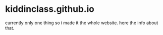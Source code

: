 # kiddinclass.github.io
currently only one thing so i  made it the whole website. here the info about that.
